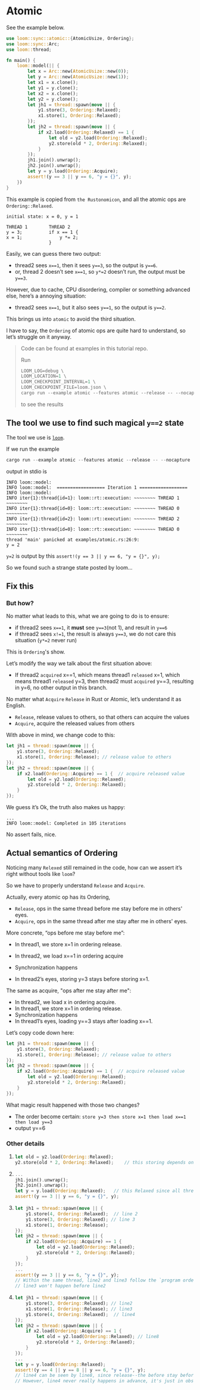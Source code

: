 # Atomic

See the example below.

```rust
use loom::sync::atomic::{AtomicUsize, Ordering};
use loom::sync::Arc;
use loom::thread;

fn main() {
    loom::model(|| {
        let x = Arc::new(AtomicUsize::new(0));
        let y = Arc::new(AtomicUsize::new(1));
        let x1 = x.clone();
        let y1 = y.clone();
        let x2 = x.clone();
        let y2 = y.clone();
        let jh1 = thread::spawn(move || {
            y1.store(3, Ordering::Relaxed);
            x1.store(1, Ordering::Relaxed);
        });
        let jh2 = thread::spawn(move || {
            if x2.load(Ordering::Relaxed) == 1 {
                let old = y2.load(Ordering::Relaxed);
                y2.store(old * 2, Ordering::Relaxed);
            }
        });
        jh1.join().unwrap();
        jh2.join().unwrap();
        let y = y.load(Ordering::Acquire);
        assert!(y == 3 || y == 6, "y = {}", y);
    })
}
```

This example is copied from `the Rustonomicon`, and all the atomic ops are `Ordering::Relaxed`.

```shell
initial state: x = 0, y = 1

THREAD 1        THREAD 2
y = 3;          if x == 1 {
x = 1;              y *= 2;
                }
```

Easily, we can guess there two output:

- thread2 sees `x==1`, then it sees `y==3`, so the output is `y==6`.
- or, thread 2 doesn’t see `x==1`, so `y*=2` doesn’t run, the output must be `y==3`.

However, due to cache, CPU disordering, compiler or something advanced else, here’s a annoying situation:

- thread2 sees `x==1`, but it also sees `y==1`, so the output is `y==2`.



This brings us into `atomic` to avoid the third situation.

I have to say, the `Ordering` of atomic ops are quite hard to understand, so let’s struggle on it anyway.



> Code can be found at examples in this tutorial repo.
>
> Run
>
> ```rust
> LOOM_LOG=debug \
> LOOM_LOCATION=1 \
> LOOM_CHECKPOINT_INTERVAL=1 \
> LOOM_CHECKPOINT_FILE=loom.json \
> cargo run --example atomic --features atomic --release -- --nocapture
> ```
>
> to see the results

## The tool we use to find such magical `y==2` state

The tool we use is [`loom`](https://github.com/tokio-rs/loom).

If we run the example

```rust
cargo run --example atomic --features atomic --release -- --nocapture
```

output in stdio is

```shell
INFO loom::model:
INFO loom::model:  ================== Iteration 1 ==================
INFO loom::model:
INFO iter{1}:thread{id=1}: loom::rt::execution: ~~~~~~~~ THREAD 1 ~~~~~~~~
INFO iter{1}:thread{id=0}: loom::rt::execution: ~~~~~~~~ THREAD 0 ~~~~~~~~
INFO iter{1}:thread{id=2}: loom::rt::execution: ~~~~~~~~ THREAD 2 ~~~~~~~~
INFO iter{1}:thread{id=0}: loom::rt::execution: ~~~~~~~~ THREAD 0 ~~~~~~~~
thread 'main' panicked at examples/atomic.rs:26:9:
y = 2
```

`y=2` is output by this `assert!(y == 3 || y == 6, "y = {}", y);`

So we found such a strange state posted by loom…

## Fix this

### But how?

No matter what leads to this, what we are going to do is to ensure:

- if thread2 sees `x==1`, it **must** see `y==3`(not 1), and result in `y==6`
- if thread2 sees `x!=1`, the result is always `y==3`, we do not care this situation (`y*=2` never run)

This is `Ordering`'s show.

Let’s modify the way we talk about the first situation above:

- If thread2 `acquired` x\=\=1, which means thread1 `released` x=1, which means thread1 `released` y=3, then thread2 must `acquired` y\=\=3, resulting in y=6, no other output in this branch.

No matter what `Acquire` `Release` in Rust or Atomic, let’s understand it as English.

- `Release`, release values to others, so that others can acquire the values
- `Acquire`, acquire the released values from others

With above in mind, we change code to this:

```rust
let jh1 = thread::spawn(move || {
    y1.store(3, Ordering::Relaxed);
    x1.store(1, Ordering::Release);	// release value to others
});
let jh2 = thread::spawn(move || {
    if x2.load(Ordering::Acquire) == 1 {  // acquire released value
        let old = y2.load(Ordering::Relaxed);
        y2.store(old * 2, Ordering::Relaxed);
    }
});
```

We guess it’s Ok, the truth also makes us happy:

```shell
...
INFO loom::model: Completed in 105 iterations
```

No assert fails, nice.

## Actual semantics of Ordering

Noticing many `Relexed` still remained in the code, how can we assert it’s right without tools like `loom`?

So we have to properly understand `Release` and `Acquire`.

Actually, every atomic op has its Ordering,

- `Release`, ops in the same thread before me stay before me in others' eyes.
- `Acquire`, ops in the same thread after me stay after me in others' eyes.

More concrete, “ops before me stay before me”:

- In thread1, we store x=1 in ordering release.

- In thread2, we load x==1 in ordering acquire

- Synchronization happens

- In thread2’s eyes, storing y=3 stays before storing x=1.


The same as acquire, "ops after me stay after me":

- In thread2, we load x in ordering acquire.
- In thread1, we store x=1 in ordering release.
- Synchronization happens
- In thread1’s eyes, loading y\=\=3 stays after loading x\=\=1.

Let’s copy code down here:

```rust
let jh1 = thread::spawn(move || {
    y1.store(3, Ordering::Relaxed);
    x1.store(1, Ordering::Release);	// release value to others
});
let jh2 = thread::spawn(move || {
    if x2.load(Ordering::Acquire) == 1 {  // acquire released value
        let old = y2.load(Ordering::Relaxed);
        y2.store(old * 2, Ordering::Relaxed);
    }
});
```

What magic result happened with those two changes?

- The order become certain: `store y=3 then store x=1 then load x==1 then load y==3`
- output y==6

### Other details

1. ```rust
   let old = y2.load(Ordering::Relaxed);
   y2.store(old * 2, Ordering::Relaxed);	// this storing depends on old, so order is constrained
   ```

2. ```rust
   ...
   jh1.join().unwrap();
   jh2.join().unwrap();
   let y = y.load(Ordering::Relaxed);	// this Relaxed since all threads joined, it's really relaxed
   assert!(y == 3 || y == 6, "y = {}", y);
   ```

3. ```rust
   let jh1 = thread::spawn(move || {
       y1.store(4, Ordering::Relaxed);	// line 2
       y1.store(3, Ordering::Relaxed); // line 3
       x1.store(1, Ordering::Release);
   });
   let jh2 = thread::spawn(move || {
       if x2.load(Ordering::Acquire) == 1 {
           let old = y2.load(Ordering::Relaxed);
           y2.store(old * 2, Ordering::Relaxed);
       }
   });
   ...
   assert!(y == 3 || y == 6, "y = {}", y);
   // Within the same thread, line2 and line3 follow the `program order within a single thread`
   // line3 won't happen before line2
   ```

4. ```rust
   let jh1 = thread::spawn(move || {
       y1.store(3, Ordering::Relaxed); // line2
       x1.store(1, Ordering::Release); // line3
       y1.store(4, Ordering::Relaxed);	// line4
   });
   let jh2 = thread::spawn(move || {
       if x2.load(Ordering::Acquire) == 1 {
           let old = y2.load(Ordering::Relaxed); // line8
           y2.store(old * 2, Ordering::Relaxed);
       }
   });
   ...
   let y = y.load(Ordering::Relaxed);
   assert!(y == 4 || y == 8 || y == 6, "y = {}", y);
   // line4 can be seen by line8, since release--the before stay before, the after are free
   // However, line4 never really happens in advance, it's just in observer's eyes. 
   ```
